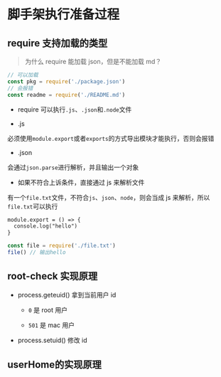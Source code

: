 # 脚手架执行准备过程

## require 支持加载的类型

> 为什么 require 能加载 json，但是不能加载 md？

```js
// 可以加载
const pkg = require('./package.json')
// 会报错
const readme = require('./README.md')
```

- require 可以执行`.js`、`.json`和`.node`文件

- .js

必须使用`module.export`或者`exports`的方式导出模块才能执行，否则会报错

- .json

会通过`json.parse`进行解析，并且输出一个对象

- 如果不符合上诉条件，直接通过 js 来解析文件

有一个`file.txt`文件，不符合`js`、`json`、`node`，则会当成 js 来解析，所以`file.txt`可以执行

```file.txt
module.export = () => {
  console.log("hello")
}
```

```js
const file = require('./file.txt')
file() // 输出hello
```

## root-check 实现原理

- process.geteuid() 拿到当前用户 id

  - `0` 是 root 用户

  - `501` 是 mac 用户

- process.setuid() 修改 id

## userHome的实现原理